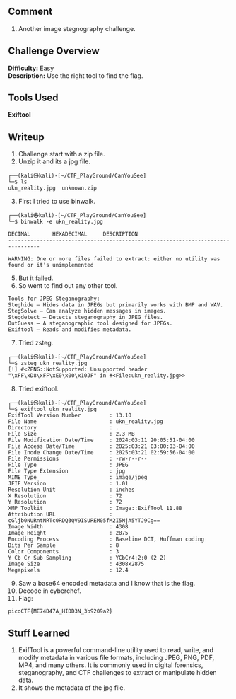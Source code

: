 ## Comment  
1. Another image stegnography challenge.  

## Challenge Overview  
**Difficulty:** Easy  
**Description:** Use the right tool to find the flag.  
## Tools Used  
**Exiftool**  

## Writeup  
1. Challenge start with a zip file.
2. Unzip it and its a jpg file.
```
┌──(kali㉿kali)-[~/CTF_PlayGround/CanYouSee]
└─$ ls
ukn_reality.jpg  unknown.zip
```
3. First I tried to use binwalk.
```
┌──(kali㉿kali)-[~/CTF_PlayGround/CanYouSee]
└─$ binwalk -e ukn_reality.jpg

DECIMAL       HEXADECIMAL     DESCRIPTION
--------------------------------------------------------------------------------

WARNING: One or more files failed to extract: either no utility was found or it's unimplemented
```
5. But it failed.
6. So went to find out any other tool.
```
Tools for JPEG Steganography:
Steghide – Hides data in JPEGs but primarily works with BMP and WAV.
StegSolve – Can analyze hidden messages in images.
Stegdetect – Detects steganography in JPEG files.
OutGuess – A steganographic tool designed for JPEGs.
Exiftool – Reads and modifies metadata.
```
7. Tried zsteg.
```
┌──(kali㉿kali)-[~/CTF_PlayGround/CanYouSee]
└─$ zsteg ukn_reality.jpg
[!] #<ZPNG::NotSupported: Unsupported header "\xFF\xD8\xFF\xE0\x00\x10JF" in #<File:ukn_reality.jpg>>
```
8. Tried exiftool.  
```
┌──(kali㉿kali)-[~/CTF_PlayGround/CanYouSee]
└─$ exiftool ukn_reality.jpg  
ExifTool Version Number         : 13.10
File Name                       : ukn_reality.jpg
Directory                       : .
File Size                       : 2.3 MB
File Modification Date/Time     : 2024:03:11 20:05:51-04:00
File Access Date/Time           : 2025:03:21 03:00:03-04:00
File Inode Change Date/Time     : 2025:03:21 02:59:56-04:00
File Permissions                : -rw-r--r--
File Type                       : JPEG
File Type Extension             : jpg
MIME Type                       : image/jpeg
JFIF Version                    : 1.01
Resolution Unit                 : inches
X Resolution                    : 72
Y Resolution                    : 72
XMP Toolkit                     : Image::ExifTool 11.88
Attribution URL                 : cGljb0NURntNRTc0RDQ3QV9ISUREM05fM2I5MjA5YTJ9Cg==
Image Width                     : 4308
Image Height                    : 2875
Encoding Process                : Baseline DCT, Huffman coding
Bits Per Sample                 : 8
Color Components                : 3
Y Cb Cr Sub Sampling            : YCbCr4:2:0 (2 2)
Image Size                      : 4308x2875
Megapixels                      : 12.4
```
9. Saw a base64 encoded metadata and I know that is the flag.
10. Decode in cyberchef.
11. Flag:
```
picoCTF{ME74D47A_HIDD3N_3b9209a2}
```
 
## Stuff Learned  
1. ExifTool is a powerful command-line utility used to read, write, and modify metadata in various file formats, including JPEG, PNG, PDF, MP4, and many others. It is commonly used in digital forensics, steganography, and CTF challenges to extract or manipulate hidden data.
2. It shows the metadata of the jpg file.  



